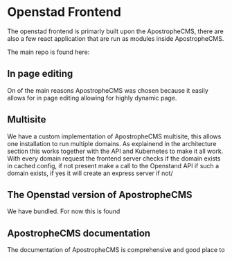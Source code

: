 # Openstad Frontend
The openstad frontend is primarly built upon the ApostropheCMS, there are also a few react application that are run as modules inside ApostropheCMS. 

The main repo is found here: 



## In page editing

On of the main reasons ApostropheCMS was chosen because it easily allows for in page editing allowing for highly dynamic page.



## Multisite 

We have a custom implementation of ApostropheCMS multisite, this allows one installation to run multiple domains. As explainend in the architecture section this works together with the API and Kubernetes to make it all work. With every domain request the frontend server checks if the domain exists in cached config, if not present make a call to the Openstand API if such a domain exists, if yes it will create an express server if not/

## The Openstad version of ApostropheCMS

We have bundled. For now this is found



## ApostropheCMS documentation



The documentation of ApostropheCMS is comprehensive and good place to 